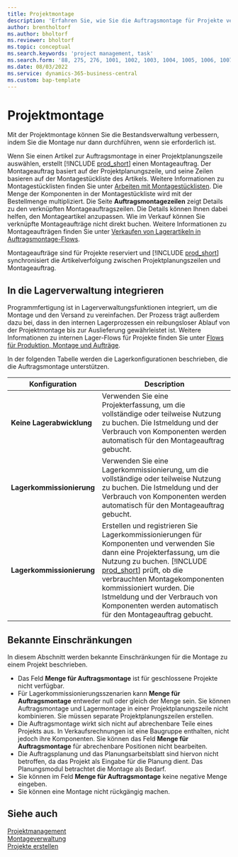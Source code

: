 ```yaml
---
title: Projektmontage
description: 'Erfahren Sie, wie Sie die Auftragsmontage für Projekte verwenden.'
author: brentholtorf
ms.author: bholtorf
ms.reviewer: bholtorf
ms.topic: conceptual
ms.search.keywords: 'project management, task'
ms.search.form: '88, 275, 276, 1001, 1002, 1003, 1004, 1005, 1006, 1007, 1020'
ms.date: 08/03/2022
ms.service: dynamics-365-business-central
ms.custom: bap-template
---
```

# <a name="assemble-to-project"></a>Projektmontage

Mit der Projektmontage können Sie die Bestandsverwaltung verbessern, indem Sie die Montage nur dann durchführen, wenn sie erforderlich ist.

Wenn Sie einen Artikel zur Auftragsmontage in einer Projektplanungszeile auswählen, erstellt [!INCLUDE [prod_short](includes/prod_short.md)] einen Montageauftrag. Der Montageauftrag basiert auf der Projektplanungszeile, und seine Zeilen basieren auf der Montagestückliste des Artikels. Weitere Informationen zu Montagestücklisten finden Sie unter [Arbeiten mit Montagestücklisten](assembly-how-work-assembly-boms.md). Die Menge der Komponenten in der Montagestückliste wird mit der Bestellmenge multipliziert. Die Seite **Auftragsmontagezeilen** zeigt Details zu den verknüpften Montageauftragszeilen. Die Details können Ihnen dabei helfen, den Montageartikel anzupassen. Wie im Verkauf können Sie verknüpfte Montageaufträge nicht direkt buchen. Weitere Informationen zu Montageaufträgen finden Sie unter [Verkaufen von Lagerartikeln in Auftragsmontage-Flows](assembly-how-to-sell-inventory-items-in-assemble-to-order-flows.md).

Montageaufträge sind für Projekte reserviert und [!INCLUDE [prod_short](includes/prod_short.md)] synchronisiert die Artikelverfolgung zwischen Projektplanungszeilen und Montageauftrag.

## <a name="integrate-with-warehouse-management"></a>In die Lagerverwaltung integrieren

Programmfertigung ist in Lagerverwaltungsfunktionen integriert, um die Montage und den Versand zu vereinfachen. Der Prozess trägt außerdem dazu bei, dass in den internen Lagerprozessen ein reibungsloser Ablauf von der Projektmontage bis zur Auslieferung gewährleistet ist. Weitere Informationen zu internen Lager-Flows für Projekte finden Sie unter [Flows für Produktion, Montage und Aufträge](design-details-internal-warehouse-flows.md#flows-to-and-from-assembly-in-a-basic-warehouse-configuration).

In der folgenden Tabelle werden die Lagerkonfigurationen beschrieben, die die Auftragsmontage unterstützen.

|Konfiguration  |Description  |
|---------|---------|
|**Keine Lagerabwicklung**|Verwenden Sie eine Projekterfassung, um die vollständige oder teilweise Nutzung zu buchen. Die Istmeldung und der Verbrauch von Komponenten werden automatisch für den Montageauftrag gebucht.         |
|**Lagerkommissionierung**|Verwenden Sie eine Lagerkommissionierung, um die vollständige oder teilweise Nutzung zu buchen. Die Istmeldung und der Verbrauch von Komponenten werden automatisch für den Montageauftrag gebucht.          |
|**Lagerkommissionierung**|Erstellen und registrieren Sie Lagerkommissionierungen für Komponenten und verwenden Sie dann eine Projekterfassung, um die Nutzung zu buchen. [!INCLUDE [prod_short](includes/prod_short.md)] prüft, ob die verbrauchten Montagekomponenten kommissioniert wurden. Die Istmeldung und der Verbrauch von Komponenten werden automatisch für den Montageauftrag gebucht.         |

## <a name="known-limitations"></a>Bekannte Einschränkungen

In diesem Abschnitt werden bekannte Einschränkungen für die Montage zu einem Projekt beschrieben.

* Das Feld **Menge für Auftragsmontage** ist für geschlossene Projekte nicht verfügbar.
* Für Lagerkommissionierungsszenarien kann **Menge für Auftragsmontage** entweder null oder gleich der Menge sein. Sie können Auftragsmontage und Lagermontage in einer Projektplanungszeile nicht kombinieren. Sie müssen separate Projektplanungszeilen erstellen.
* Die Auftragsmontage wirkt sich nicht auf abrechenbare Teile eines Projekts aus. In Verkaufsrechnungen ist eine Baugruppe enthalten, nicht jedoch ihre Komponenten. Sie können das Feld **Menge für Auftragsmontage** für abrechenbare Positionen nicht bearbeiten.
* Die Auftragsplanung und das Planungsarbeitsblatt sind hiervon nicht betroffen, da das Projekt als Eingabe für die Planung dient. Das Planungsmodul betrachtet die Montage als Bedarf.
* Sie können im Feld **Menge für Auftragsmontage** keine negative Menge eingeben.
* Sie können eine Montage nicht rückgängig machen.

## <a name="see-also"></a>Siehe auch

[Projektmanagement](projects-manage-projects.md)  
[Montageverwaltung](assembly-assemble-items.md)  
[Projekte erstellen](projects-how-create-jobs.md)
